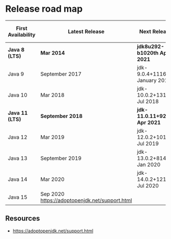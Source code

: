 Release road map
==============


| First Availability | Latest Release     | Next Release                   | End of Availability [1]      |                           |
| ------------------ | ------------------ | ------------------------------ | ---------------------------- | ------------------------- |
| **Java 8 (LTS)**   | **Mar 2014**       | **jdk8u292-b1020th Apr 2021**  | **jdk8u30220th Jul 2021**    | **At Least May 2026 [1]** |
| Java 9             | September 2017     | jdk-9.0.4+1116th January 2018  | N/A                          | Mar 2018                  |
| Java 10            | Mar 2018           | jdk-10.0.2+1317th Jul 2018     | N/A                          | September 2018            |
| **Java 11 (LTS)**  | **September 2018** | **jdk-11.0.11+920th Apr 2021** | **jdk-11.0.1220th Jul 2021** | **At Least Oct 2024 [1]** |
| Java 12            | Mar 2019           | jdk-12.0.2+1016th Jul 2019     | N/A                          | September 2019            |
| Java 13            | September 2019     | jdk-13.0.2+814th Jan 2020      | N/A                          | Mar 2020                  |
| Java 14            | Mar 2020           | jdk-14.0.2+1214th Jul 2020     | N/A                          | Sep 2020                  |
| Java 15            | Sep 2020   https://adoptopenjdk.net/support.html


## Resources

- https://adoptopenjdk.net/support.html